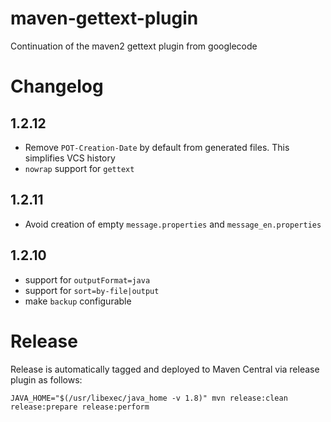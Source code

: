 # maven-gettext-plugin
Continuation of the maven2 gettext plugin from googlecode

# Changelog

## 1.2.12

* Remove `POT-Creation-Date` by default from generated files. This simplifies VCS history
* `nowrap` support for `gettext`

## 1.2.11

* Avoid creation of empty `message.properties` and `message_en.properties`

## 1.2.10

* support for `outputFormat=java`
* support for `sort=by-file|output`
* make `backup` configurable

# Release

Release is automatically tagged and deployed to Maven Central via release plugin as follows:

    JAVA_HOME="$(/usr/libexec/java_home -v 1.8)" mvn release:clean release:prepare release:perform

